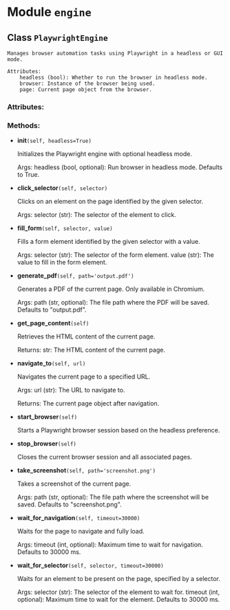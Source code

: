 # Module `engine`

## Class `PlaywrightEngine`

    Manages browser automation tasks using Playwright in a headless or GUI mode.
    
    Attributes:
        headless (bool): Whether to run the browser in headless mode.
        browser: Instance of the browser being used.
        page: Current page object from the browser.

### Attributes:


### Methods:

- **__init__**`(self, headless=True)`

    Initializes the Playwright engine with optional headless mode.
    
    Args:
        headless (bool, optional): Run browser in headless mode. Defaults to True.

- **click_selector**`(self, selector)`

    Clicks on an element on the page identified by the given selector.
    
    Args:
        selector (str): The selector of the element to click.

- **fill_form**`(self, selector, value)`

    Fills a form element identified by the given selector with a value.
    
    Args:
        selector (str): The selector of the form element.
        value (str): The value to fill in the form element.

- **generate_pdf**`(self, path='output.pdf')`

    Generates a PDF of the current page. Only available in Chromium.
    
    Args:
        path (str, optional): The file path where the PDF will be saved. Defaults to "output.pdf".

- **get_page_content**`(self)`

    Retrieves the HTML content of the current page.
    
    Returns:
        str: The HTML content of the current page.

- **navigate_to**`(self, url)`

    Navigates the current page to a specified URL.
    
    Args:
        url (str): The URL to navigate to.
    
    Returns:
        The current page object after navigation.

- **start_browser**`(self)`

    Starts a Playwright browser session based on the headless preference.

- **stop_browser**`(self)`

    Closes the current browser session and all associated pages.

- **take_screenshot**`(self, path='screenshot.png')`

    Takes a screenshot of the current page.
    
    Args:
        path (str, optional): The file path where the screenshot will be saved. Defaults to "screenshot.png".

- **wait_for_navigation**`(self, timeout=30000)`

    Waits for the page to navigate and fully load.
    
    Args:
        timeout (int, optional): Maximum time to wait for navigation. Defaults to 30000 ms.

- **wait_for_selector**`(self, selector, timeout=30000)`

    Waits for an element to be present on the page, specified by a selector.
    
    Args:
        selector (str): The selector of the element to wait for.
        timeout (int, optional): Maximum time to wait for the element. Defaults to 30000 ms.

